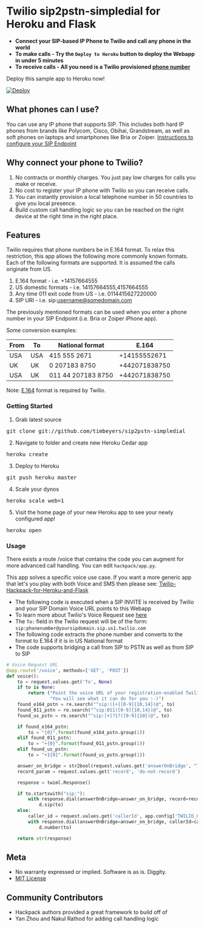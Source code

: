 # Twilio sip2pstn-simpledial for Heroku and Flask
* <b> Connect your SIP-based IP Phone to Twilio and call any phone in the world </b>
* <b> To make calls - Try the `Deploy to Heroku` button to deploy the Webapp in under 5 minutes </b>
* <b> To receive calls - All you need is a Twilio provisioned [phone number](https://www.twilio.com/user/account/phone-numbers/incoming) </b>

Deploy this sample app to Heroku now!

[![Deploy](https://www.herokucdn.com/deploy/button.png)](https://heroku.com/deploy?template=https://github.com/bombano/sip2pstn-simpledial.git)

## What phones can I use?
You can use any IP phone that supports SIP. This includes both hard IP phones from brands like Polycom, Cisco, Obihai, Grandstream, as well as soft phones on laptops and smartphones like Bria or Zoiper.
[Instructions to configure your SIP Endpoint](https://www.twilio.com/docs/api/twilio-sip/pv-sip-registration#configure-your-sip-endpoint)

## Why connect your phone to Twilio?
1. No contracts or monthly charges. You just pay low charges for calls you make or receive.
2. No cost to register your IP phone with Twilio so you can receive calls.
3. You can instantly provision a local telephone number in 50 countries to give you local presence.
4. Build custom call handling logic so you can be reached on the right device at the right time in the right place.

## Features
Twilio requires that phone numbers be in E.164 format. To relax this restriction, this app allows the following more commonly known formats.
Each of the following formats are supported. It is assumed the calls originate from US.

1. E.164 format - i.e. +14157664555
2. US domestic formats - i.e. 14157664555,4157664555
3. Any time 011 exit code from US - i.e. 0114415627220000
4. SIP URI - i.e. sip:username@somedomain.com

The previously mentioned formats can be used when you enter a phone number in your SIP Endpoint (i.e. Bria or Zoiper iPhone app).

Some conversion examples:

From        | To          | National format     |  E.164
------------|-------------|---------------------|-----------------------
USA         | USA         | 415 555 2671        |  +14155552671
UK          | UK          | 0 207183 8750       |  +442071838750
USA         | UK          | 011 44 207183 8750  |  +442071838750

Note: [E.164](https://en.wikipedia.org/wiki/E.164) format is required by Twilio.


### Getting Started 

1) Grab latest source
<pre>
git clone git://github.com/timbeyers/sip2pstn-simpledial 
</pre>

2) Navigate to folder and create new Heroku Cedar app
<pre>
heroku create
</pre>

3) Deploy to Heroku
<pre>
git push heroku master
</pre>

4) Scale your dynos
<pre>
heroku scale web=1
</pre>

5) Visit the home page of your new Heroku app to see your newly configured app!
<pre>
heroku open
</pre>


### Usage

There exists a route /voice that contains the code you can augment for more advanced call handling. 
You can edit `hackpack/app.py`.

This app solves a specific voice use case. If you want a more generic app that let's you play with both Voice and SMS then please see: [Twilio-Hackpack-for-Heroku-and-Flask](https://github.com/RobSpectre/Twilio-Hackpack-for-Heroku-and-Flask)

* The following code is executed when a SIP INVITE is received by Twilio and your SIP Domain Voice URL points to this Webapp
* To learn more about Twilio's Voice Request see [here](https://www.twilio.com/docs/api/twiml/twilio_request)
* The `To:` field in the Twilio request will be of the form: `sip:phonenumber@yoursipdomain.sip.us1.twilio.com`
* The following code extracts the phone number and converts to the format to E.164 if it is in US National format
* The code supports bridging a call from SIP to PSTN as well as from SIP to SIP

```python
# Voice Request URL
@app.route('/voice', methods=['GET', 'POST'])
def voice():
    to = request.values.get('To', None)
    if to is None:
        return ("Point the voice URL of your registration-enabled Twilio SIP domain to this script. "
                "You will see what it can do for you :-)")
    found_e164_pstn = re.search("^sip:([+][0-9]{10,14})@", to)
    found_011_pstn = re.search("^sip:011([0-9]{10,14})@", to)
    found_us_pstn = re.search("^sip:[+]?1?([0-9]{10})@", to)

    if found_e164_pstn:
        to = "{0}".format(found_e164_pstn.group(1))
    elif found_011_pstn:
        to = "+{0}".format(found_011_pstn.group(1))
    elif found_us_pstn:
        to = "+1{0}".format(found_us_pstn.group(1))

    answer_on_bridge = str2bool(request.values.get('answerOnBridge', "True"))
    record_param = request.values.get('record', 'do-not-record')

    response = twiml.Response()

    if to.startswith("sip:"):
        with response.dial(answerOnBridge=answer_on_bridge, record=record_param) as d:
            d.sip(to)
    else:
        caller_id = request.values.get('callerId', app.config['TWILIO_CALLER_ID'])
        with response.dial(answerOnBridge=answer_on_bridge, callerId=caller_id, record=record_param) as d:
            d.number(to)

    return str(response)
```


## Meta 

* No warranty expressed or implied.  Software is as is. Diggity.
* [MIT License](http://www.opensource.org/licenses/mit-license.html)

## Community Contributors
* Hackpack authors provided a great framework to build off of
* Yan Zhou and  Nakul Rathod for adding call handling logic
